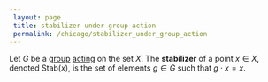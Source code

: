 ```yaml
---
 layout: page
 title: stabilizer under group action
 permalink: /chicago/stabilizer_under_group_action
---
```


Let $G$ be a [group](https://mathgloss.github.io/MathGloss/group) [acting](https://mathgloss.github.io/MathGloss/group_action) on the set $X$. The **stabilizer** of a point $x\in X$, denoted $\text{Stab}(x)$, is the set of elements $g\in G$ such that $g\cdot x = x$. 

